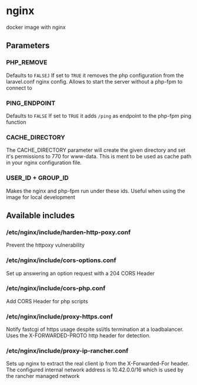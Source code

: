 # nginx
docker image with nginx

## Parameters
### PHP\_REMOVE
Defaults to `FALSEJ`
If set to `TRUE` it removes the php configuration from the laravel.conf nginx config. Allows to start
the server without a php-fpm to connect to
### PING\_ENDPOINT
Defaults to `FALSE`
If set to `TRUE` it adds `/ping` as endpoint to the php-fpm ping function
### CACHE\_DIRECTORY
The CACHE\_DIRECTORY parameter will create the given directory and set it's
permissions to 770 for www-data. This is ment to be used as cache path in your
nginx configuration file.
### USER\_ID + GROUP\_ID
Makes the nginx and php-fpm run under these ids. Useful when using the image
for local development

## Available includes

### /etc/nginx/include/harden-http-poxy.conf
Prevent the httpoxy vulnerability
### /etc/nginx/include/cors-options.conf
Set up answering an option request with a 204 CORS Header
### /etc/nginx/include/cors-php.conf
Add CORS Header for php scripts
### /etc/nginx/include/proxy-https.conf
Notify fastcgi of https usage despite ssl/tls termination at a loadbalancer.
Uses the X-FORWARDED-PROTO http header for detection.
### /etc/nginx/include/proxy-ip-rancher.conf
Sets up nginx to extract the real client ip from the X-Forwarded-For header. The
configured internal network address is 10.42.0.0/16 which is used by the rancher
managed network

